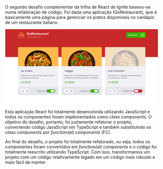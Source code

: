 O segundo desafio complementar da trilha de React do Ignite baseou-se numa refatoração de código. Foi dada uma aplicação (GoRestaurant), que é basicamente uma página para gerenciar os pratos disponíveis no cardápio de um restaurante italiano.

<img src=".github/assets/gorestaurant.png" alt="GoRestaurant">

 Esta aplicação React foi totalmente desenvolvida utilizando JavaScript e todos os componentes foram implementados como *class components*. O objetivo do desafio, portanto, foi justamente refatorar o projeto, convertendo código JavaScript em TypeScript e também substituindo os *class components* por *function(al) components* (FC).

Ao final do desafio, o projeto foi totalmente refatorado, ou seja, todos os componentes foram convertidos em *function(al) components* e o código foi totalmente reescrito utilizando TypeScript. Com isso, transformamos um projeto com um código relativamente legado em um código mais robusto e mais fácil de manter.